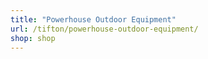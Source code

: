 ```yaml
---
title: "Powerhouse Outdoor Equipment"
url: /tifton/powerhouse-outdoor-equipment/
shop: shop
---
```

